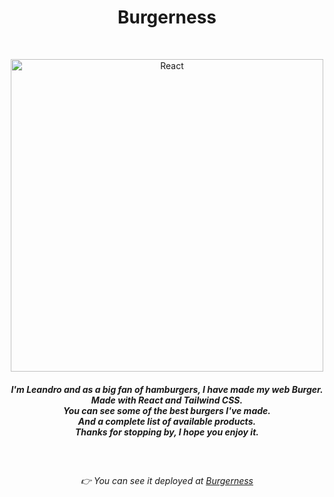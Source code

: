 <h1 align="center">  Burgerness </h1>

<br>

<p align="center">

<img width="500" alt="React" src="https://user-images.githubusercontent.com/50922820/198176558-7a7dd50a-4bcd-4860-aba8-6c03509a4570.png">

</p>

<span align="center">

##### I'm Leandro and as a big fan of hamburgers, I have made my web Burger. <br> Made with React and Tailwind CSS.<br> You can see some of the best burgers I've made. <br> And a complete list of available products. <br> Thanks for stopping by, I hope you enjoy it.

<br>

</span>

<span align="center">

###### :point_right: You can see it deployed at [Burgerness](https://lpedicino.github.io/burgerness/)

</span>

